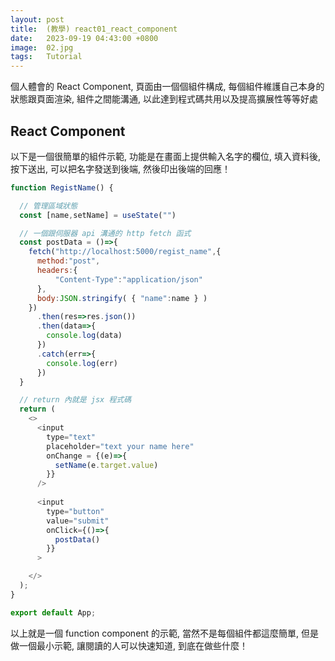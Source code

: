 ```yaml
---
layout: post
title:  (教學) react01_react_component
date:   2023-09-19 04:43:00 +0800
image:  02.jpg
tags:   Tutorial
---
```


個人體會的 React Component, 頁面由一個個組件構成, 每個組件維護自己本身的狀態跟頁面渲染, 組件之間能溝通, 以此達到程式碼共用以及提高擴展性等等好處

## React Component

以下是一個很簡單的組件示範, 功能是在畫面上提供輸入名字的欄位, 填入資料後, 按下送出, 可以把名字發送到後端, 然後印出後端的回應！

```js
function RegistName() {

  // 管理區域狀態
  const [name,setName] = useState("")

  // 一個跟伺服器 api 溝通的 http fetch 函式
  const postData = ()=>{
    fetch("http://localhost:5000/regist_name",{
      method:"post",
      headers:{
          "Content-Type":"application/json"
      },
      body:JSON.stringify( { "name":name } )
    })
      .then(res=>res.json())
      .then(data=>{
        console.log(data)
      })
      .catch(err=>{
        console.log(err)
      })
  }

  // return 內就是 jsx 程式碼
  return (
    <>
      <input 
        type="text" 
        placeholder="text your name here" 
        onChange = {(e)=>{
          setName(e.target.value)
        }}
      />
      
      <input
        type="button"
        value="submit"
        onClick={()=>{
          postData()
        }}
      >

    </>
  );
}

export default App;
```

以上就是一個 function component 的示範, 當然不是每個組件都這麼簡單, 但是做一個最小示範, 讓閱讀的人可以快速知道, 到底在做些什麼！